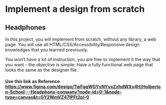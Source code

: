 # Implement a design from scratch

## Headphones

In this project, you will implement from scratch, without any library, a web page. You will use all HTML/CSS/Accessibility/Responsive design knowledges that you learned previously.

You won’t have a lot of instruction, you are free to implement it the way that you want - the objective is simple: Have a fully functional web page that looks the same as the designer file.

#### Use this link as Reference https://www.figma.com/design/TwFqqWGYvNYvxZxhdWXv4H/Holberton-School---Headphone-company?node-id=0-1&node-type=canvas&t=GY2WmVZ47IPFt2pl-0
